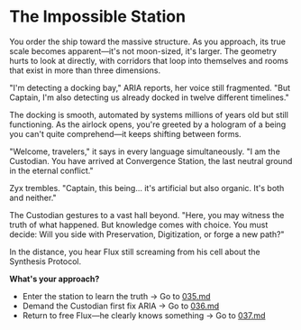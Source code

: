 # The Impossible Station

You order the ship toward the massive structure. As you approach, its true scale becomes apparent—it's not moon-sized, it's larger. The geometry hurts to look at directly, with corridors that loop into themselves and rooms that exist in more than three dimensions.

"I'm detecting a docking bay," ARIA reports, her voice still fragmented. "But Captain, I'm also detecting us already docked in twelve different timelines."

The docking is smooth, automated by systems millions of years old but still functioning. As the airlock opens, you're greeted by a hologram of a being you can't quite comprehend—it keeps shifting between forms.

"Welcome, travelers," it says in every language simultaneously. "I am the Custodian. You have arrived at Convergence Station, the last neutral ground in the eternal conflict."

Zyx trembles. "Captain, this being... it's artificial but also organic. It's both and neither."

The Custodian gestures to a vast hall beyond. "Here, you may witness the truth of what happened. But knowledge comes with choice. You must decide: Will you side with Preservation, Digitization, or forge a new path?"

In the distance, you hear Flux still screaming from his cell about the Synthesis Protocol.

**What's your approach?**

- Enter the station to learn the truth → Go to [035.md](035.md)
- Demand the Custodian first fix ARIA → Go to [036.md](036.md)
- Return to free Flux—he clearly knows something → Go to [037.md](037.md)